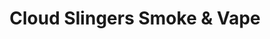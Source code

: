 ---
title: "Cloud Slingers Smoke & Vape"
url: /prescott/cloud-slingers-smoke-and-vape/
shop: e-cigarette
---